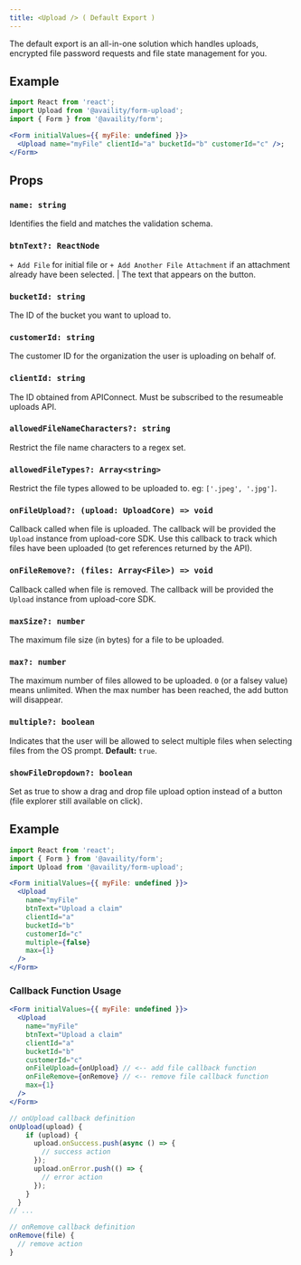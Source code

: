 ```yaml
---
title: <Upload /> ( Default Export )
---
```


The default export is an all-in-one solution which handles uploads, encrypted file password requests and file state management for you.

## Example

```jsx
import React from 'react';
import Upload from '@availity/form-upload';
import { Form } from '@availity/form';

<Form initialValues={{ myFile: undefined }}>
  <Upload name="myFile" clientId="a" bucketId="b" customerId="c" />;
</Form>
```

## Props

### `name: string`

Identifies the field and matches the validation schema.

### `btnText?: ReactNode`

`+ Add File` for initial file or `+ Add Another File Attachment` if an attachment already have been selected. | The text that appears on the button.

### `bucketId: string`

The ID of the bucket you want to upload to.

### `customerId: string`

The customer ID for the organization the user is uploading on behalf of.

### `clientId: string`

The ID obtained from APIConnect. Must be subscribed to the resumeable uploads API.

### `allowedFileNameCharacters?: string`

Restrict the file name characters to a regex set.

### `allowedFileTypes?: Array<string>`

Restrict the file types allowed to be uploaded to. eg: `['.jpeg', '.jpg']`.

### `onFileUpload?: (upload: UploadCore) => void`

Callback called when file is uploaded. The callback will be provided the `Upload` instance from upload-core SDK. Use this callback to track which files have been uploaded (to get references returned by the API).

### `onFileRemove?: (files: Array<File>) => void`

Callback called when file is removed. The callback will be provided the `Upload` instance from upload-core SDK.

### `maxSize?: number`

The maximum file size (in bytes) for a file to be uploaded.

### `max?: number`

The maximum number of files allowed to be uploaded. `0` (or a falsey value) means unlimited. When the max number has been reached, the add button will disappear.

### `multiple?: boolean`

Indicates that the user will be allowed to select multiple files when selecting files from the OS prompt. **Default:** `true`.

### `showFileDropdown?: boolean`

Set as true to show a drag and drop file upload option instead of a button (file explorer still available on click).

## Example

```jsx
import React from 'react';
import { Form } from '@availity/form';
import Upload from '@availity/form-upload';

<Form initialValues={{ myFile: undefined }}>
  <Upload
    name="myFile"
    btnText="Upload a claim"
    clientId="a"
    bucketId="b"
    customerId="c"
    multiple={false}
    max={1}
  />
</Form>
```

### Callback Function Usage

```jsx
<Form initialValues={{ myFile: undefined }}>
  <Upload
    name="myFile"
    btnText="Upload a claim"
    clientId="a"
    bucketId="b"
    customerId="c"
    onFileUpload={onUpload} // <-- add file callback function
    onFileRemove={onRemove} // <-- remove file callback function
    max={1}
  />
</Form>

// onUpload callback definition
onUpload(upload) {
    if (upload) {
      upload.onSuccess.push(async () => {
        // success action
      });
      upload.onError.push(() => {
        // error action
      });
    }
  }
// ...

// onRemove callback definition
onRemove(file) {
  // remove action
}
```
